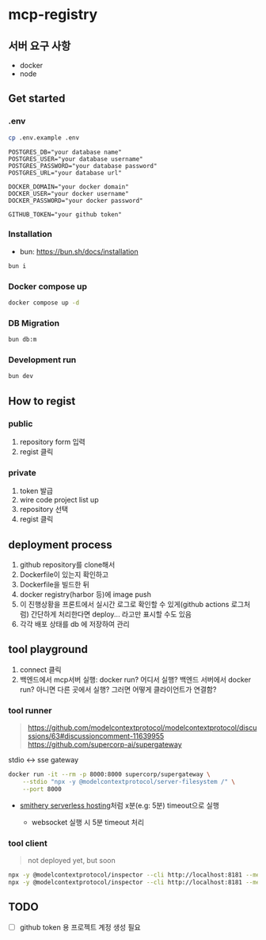 # mcp-registry

## 서버 요구 사항

- docker
- node

## Get started

### .env

```bash
cp .env.example .env
```

```
POSTGRES_DB="your database name"
POSTGRES_USER="your database username"
POSTGRES_PASSWORD="your database password"
POSTGRES_URL="your database url"

DOCKER_DOMAIN="your docker domain"
DOCKER_USER="your docker username"
DOCKER_PASSWORD="your docker password"

GITHUB_TOKEN="your github token"
```

### Installation

- bun: https://bun.sh/docs/installation

```bash
bun i
```

### Docker compose up

```bash
docker compose up -d
```

### DB Migration

```bash
bun db:m
```

### Development run

```bash
bun dev
```

## How to regist

### public

1. repository form 입력
2. regist 클릭

### private

1. token 발급
2. wire code project list up
3. repository 선택
4. regist 클릭

## deployment process

1. github repository를 clone해서
2. Dockerfile이 있는지 확인하고
3. Dockerfile을 빌드한 뒤
4. docker registry(harbor 등)에 image push
5. 이 진행상황을 프론트에서 실시간 로그로 확인할 수 있게(github actions 로그처럼)
   간단하게 처리한다면 deploy... 라고만 표시할 수도 있음
6. 각각 배포 상태를 db 에 저장하여 관리

## tool playground

1. connect 클릭
2. 백엔드에서 mcp서버 실행: docker run?
   어디서 실행? 백엔드 서버에서 docker run?
   아니면 다른 곳에서 실행? 그러면 어떻게 클라이언트가 연결함?

### tool runner

> https://github.com/modelcontextprotocol/modelcontextprotocol/discussions/63#discussioncomment-11639955  
> https://github.com/supercorp-ai/supergateway

stdio <-> sse gateway

```bash
docker run -it --rm -p 8000:8000 supercorp/supergateway \
    --stdio "npx -y @modelcontextprotocol/server-filesystem /" \
    --port 8000
```

- [smithery serverless hosting](https://smithery.ai/docs/deployments#serverless-hosting)처럼 x분(e.g: 5분) timeout으로 실행

  - websocket 실행 시 5분 timeout 처리

### tool client

> not deployed yet, but soon

```bash
npx -y @modelcontextprotocol/inspector --cli http://localhost:8181 --method tools/list
npx -y @modelcontextprotocol/inspector --cli http://localhost:8181 --method tools/call --tool-name echo --tool-arg message=test
```

## TODO

- [ ] github token 용 프로젝트 계정 생성 필요
